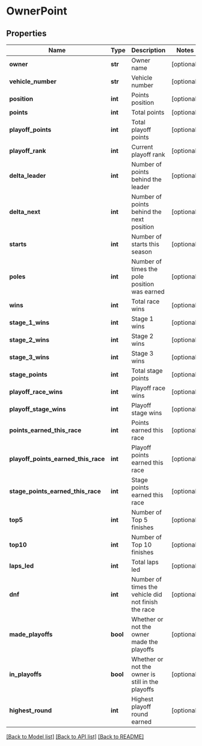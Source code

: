 # OwnerPoint

## Properties
Name | Type | Description | Notes
------------ | ------------- | ------------- | -------------
**owner** | **str** | Owner name | [optional] 
**vehicle_number** | **str** | Vehicle number | [optional] 
**position** | **int** | Points position | [optional] 
**points** | **int** | Total points | [optional] 
**playoff_points** | **int** | Total playoff points | [optional] 
**playoff_rank** | **int** | Current playoff rank | [optional] 
**delta_leader** | **int** | Number of points behind the leader | [optional] 
**delta_next** | **int** | Number of points behind the next position | [optional] 
**starts** | **int** | Number of starts this season | [optional] 
**poles** | **int** | Number of times the pole position was earned | [optional] 
**wins** | **int** | Total race wins | [optional] 
**stage_1_wins** | **int** | Stage 1 wins | [optional] 
**stage_2_wins** | **int** | Stage 2 wins | [optional] 
**stage_3_wins** | **int** | Stage 3 wins | [optional] 
**stage_points** | **int** | Total stage points | [optional] 
**playoff_race_wins** | **int** | Playoff race wins | [optional] 
**playoff_stage_wins** | **int** | Playoff stage wins | [optional] 
**points_earned_this_race** | **int** | Points earned this race | [optional] 
**playoff_points_earned_this_race** | **int** | Playoff points earned this race | [optional] 
**stage_points_earned_this_race** | **int** | Stage points earned this race | [optional] 
**top5** | **int** | Number of Top 5 finishes | [optional] 
**top10** | **int** | Number of Top 10 finishes | [optional] 
**laps_led** | **int** | Total laps led | [optional] 
**dnf** | **int** | Number of times the vehicle did not finish the race | [optional] 
**made_playoffs** | **bool** | Whether or not the owner made the playoffs | [optional] 
**in_playoffs** | **bool** | Whether or not the owner is still in the playoffs | [optional] 
**highest_round** | **int** | Highest playoff round earned | [optional] 

[[Back to Model list]](../README.md#documentation-for-models) [[Back to API list]](../README.md#documentation-for-api-endpoints) [[Back to README]](../README.md)

